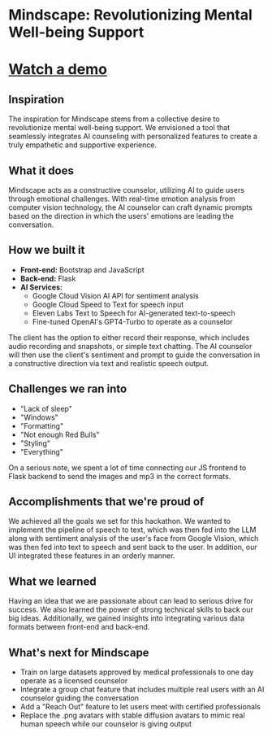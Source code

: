 # Mindscape: Revolutionizing Mental Well-being Support
# [Watch a demo](https://www.youtube.com/watch?v=iAFcEi4joxI)
## Inspiration
The inspiration for Mindscape stems from a collective desire to revolutionize mental well-being support. We envisioned a tool that seamlessly integrates AI counseling with personalized features to create a truly empathetic and supportive experience.

## What it does
Mindscape acts as a constructive counselor, utilizing AI to guide users through emotional challenges. With real-time emotion analysis from computer vision technology, the AI counselor can craft dynamic prompts based on the direction in which the users' emotions are leading the conversation.

## How we built it
- **Front-end:** Bootstrap and JavaScript
- **Back-end:** Flask
- **AI Services:**
  - Google Cloud Vision AI API for sentiment analysis
  - Google Cloud Speed to Text for speech input
  - Eleven Labs Text to Speech for AI-generated text-to-speech
  - Fine-tuned OpenAI's GPT4-Turbo to operate as a counselor

The client has the option to either record their response, which includes audio recording and snapshots, or simple text chatting. The AI counselor will then use the client's sentiment and prompt to guide the conversation in a constructive direction via text and realistic speech output.

## Challenges we ran into
- "Lack of sleep"
- "Windows"
- "Formatting"
- "Not enough Red Bulls"
- "Styling"
- "Everything"

On a serious note, we spent a lot of time connecting our JS frontend to Flask backend to send the images and mp3 in the correct formats.

## Accomplishments that we're proud of
We achieved all the goals we set for this hackathon. We wanted to implement the pipeline of speech to text, which was then fed into the LLM along with sentiment analysis of the user's face from Google Vision, which was then fed into text to speech and sent back to the user. In addition, our UI integrated these features in an orderly manner.

## What we learned
Having an idea that we are passionate about can lead to serious drive for success. We also learned the power of strong technical skills to back our big ideas. Additionally, we gained insights into integrating various data formats between front-end and back-end.

## What's next for Mindscape
- Train on large datasets approved by medical professionals to one day operate as a licensed counselor
- Integrate a group chat feature that includes multiple real users with an AI counselor guiding the conversation
- Add a "Reach Out" feature to let users meet with certified professionals
- Replace the .png avatars with stable diffusion avatars to mimic real human speech while our counselor is giving output
